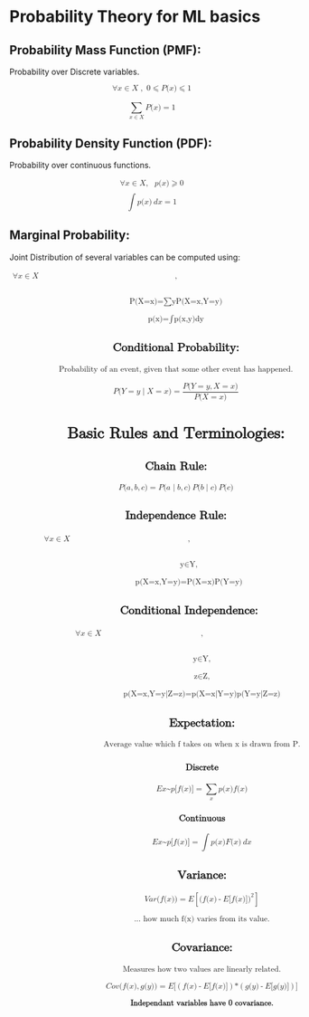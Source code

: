 # Probability Theory for ML basics

## Probability Mass Function (PMF):
Probability over Discrete variables.

<math display="block" xmlns="http://www.w3.org/1998/Math/MathML"><mo form="prefix">∀</mo><mi>x</mi><mo form="infix">∈</mo><mi>X</mi><mo separator="true">, </mo><mspace is="true" width="0.22em"></mspace><mn>0</mn><mo form="infix">⩽</mo><mi>P</mi><mo fence="true" stretchy="false">(</mo><mi>x</mi><mo fence="true" stretchy="false">)</mo><mo form="infix">⩽</mo><mn>1</mn></math>

<math display="block" xmlns="http://www.w3.org/1998/Math/MathML"><munderover><mo largeop="true" movablelimit="true">∑</mo><mrow><mi>x</mi><mo form="infix">∈</mo><mi>X</mi></mrow><mrow></mrow></munderover><mi>P</mi><mo fence="true" stretchy="false">(</mo><mi>x</mi><mo fence="true" stretchy="false">)</mo><mo form="infix">=</mo><mn>1</mn></math>


## Probability Density Function (PDF):
Probability over continuous functions.

<math display="block" xmlns="http://www.w3.org/1998/Math/MathML"><mtable columnwidth="100%" width="100%" columnalign="center"><mtr><mtd><mrow><mo form="prefix">∀</mo><mi>x</mi><mo form="infix">∈</mo><mi>X</mi><mo separator="true">,</mo><mspace is="true" width="0.66em"></mspace><mi>p</mi><mo fence="true" stretchy="false">(</mo><mi>x</mi><mo fence="true" stretchy="false">)</mo><mo form="infix">⩾</mo><mn>0</mn></mrow></mtd></mtr><mtr><mtd><mrow></mrow></mtd></mtr></mtable></math><math display="block" xmlns="http://www.w3.org/1998/Math/MathML"><mo largeop="true">∫</mo><mi>p</mi><mo fence="true" stretchy="false">(</mo><mi>x</mi><mo fence="true" stretchy="false">)</mo><mspace is="true" width="0.22em"></mspace><mi>d</mi><mi>x</mi><mo form="infix">=</mo><mn>1</mn></math>

## Marginal Probability:
Joint Distribution of several variables can be computed using:

<math display="block" xmlns="http://www.w3.org/1998/Math/MathML"><mtable columnwidth="100%" width="100%" columnalign="center"><mtr><mtd><mrow><mo form="prefix">∀</mo><mi>x</mi><mo form="infix">∈</mo><mi>X</mi><mo separator="true">,

</mo><mspace is="true" width="0.22em"></mspace></mrow></mtd></mtr><mtr><mtd><mrow></mrow></mtd></mtr><mtr><mtd><mrow><mi>P</mi><mo fence="true" stretchy="false">(</mo><mi>X</mi><mo form="infix">=</mo><mi>x</mi><mo fence="true" stretchy="false">)</mo><mo form="infix">=</mo><munderover><mo largeop="true" movablelimit="true">∑</mo><mi>y</mi><mrow></mrow></munderover><mi>P</mi><mo fence="true" stretchy="false">(</mo><mi>X</mi><mo form="infix">=</mo><mi>x</mi><mo separator="true">,</mo><mi>Y</mi><mo form="infix">=</mo><mi>y</mi><mo fence="true" stretchy="false">)
  
</mo></mrow></mtd></mtr><mtr><mtd><mrow></mrow></mtd></mtr><mtr><mtd><mrow><mi>p</mi><mo fence="true" stretchy="false">(</mo><mi>x</mi><mo fence="true" stretchy="false">)</mo><mo form="infix">=</mo><mo largeop="true">∫</mo><mi>p</mi><mo fence="true" stretchy="false">(</mo><mi>x</mi><mo separator="true">,</mo><mi>y</mi><mo fence="true" stretchy="false">)</mo><mspace is="true" width="0.22em"></mspace><mi>d</mi><mi>y</mi></mrow></mtd></mtr></mtable></math>

## Conditional Probability:
Probability of an event, given that some other event has happened.

<math display="block" xmlns="http://www.w3.org/1998/Math/MathML"><mi>P</mi><mo fence="true" stretchy="false">(</mo><mi>Y</mi><mo form="infix"> = </mo><mi>y</mi><mo stretchy="false">|</mo><mi>X</mi><mo form="infix"> = </mo><mi>x</mi><mo fence="true" stretchy="false">)</mo><mo form="infix"> = </mo><mfrac><mrow><mi>P</mi><mo fence="true" stretchy="false">(</mo><mi>Y</mi><mo form="infix"> = </mo><mi>y</mi><mo separator="true">,</mo><mi>X</mi><mo form="infix"> = </mo><mi>x</mi><mo fence="true" stretchy="false">)</mo></mrow><mrow><mi>P</mi><mo fence="true" stretchy="false">(</mo><mi>X</mi><mo form="infix"> = </mo><mi>x</mi><mo fence="true" stretchy="false">)</mo></mrow></mfrac></math>

# Basic Rules and Terminologies:

## Chain Rule:

<math display="block" xmlns="http://www.w3.org/1998/Math/MathML"><mi>P</mi><mo fence="true" stretchy="false">(</mo><mi>a</mi><mo separator="true">,</mo><mi>b</mi><mo separator="true">,</mo><mi>c</mi><mo fence="true" stretchy="false">)</mo><mo form="infix">=</mo><mi>P</mi><mo fence="true" stretchy="false">(</mo><mi>a</mi><mo stretchy="false">|</mo><mi>b</mi><mo separator="true">,</mo><mi>c</mi><mo fence="true" stretchy="false">)</mo><mspace is="true" width="0.22em"></mspace><mi>P</mi><mo fence="true" stretchy="false">(</mo><mi>b</mi><mo stretchy="false">|</mo><mi>c</mi><mo fence="true" stretchy="false">)</mo><mspace is="true" width="0.22em"></mspace><mi>P</mi><mo fence="true" stretchy="false">(</mo><mi>c</mi><mo fence="true" stretchy="false">)</mo></math>

## Independence Rule:

<math display="block" xmlns="http://www.w3.org/1998/Math/MathML"><mtable columnwidth="100%" width="100%" columnalign="center"><mtr><mtd><mrow><mo form="prefix">∀</mo><mi>x</mi><mo form="infix">∈</mo><mi>X</mi><mo separator="true">,
  
</mo><mspace is="true" width="0.66em"></mspace><mi>y</mi><mo form="infix">∈</mo><mi>Y</mi><mo separator="true">,

</mo><mspace is="true" width="0.44em"></mspace></mrow></mtd></mtr><mtr><mtd><mrow><mspace is="true" width="1.32em"></mspace><mi>p</mi><mo fence="true" stretchy="false">(</mo><mi>X</mi><mo form="infix">=</mo><mi>x</mi><mo separator="true">,</mo><mi>Y</mi><mo form="infix">=</mo><mi>y</mi><mo fence="true" stretchy="false">)</mo><mo form="infix">=</mo><mi>P</mi><mo fence="true" stretchy="false">(</mo><mi>X</mi><mo form="infix">=</mo><mi>x</mi><mo fence="true" stretchy="false">)</mo><mspace is="true" width="0.22em"></mspace><mi>P</mi><mo fence="true" stretchy="false">(</mo><mi>Y</mi><mo form="infix">=</mo><mi>y</mi><mo fence="true" stretchy="false">)</mo></mrow></mtd></mtr></mtable></math>

## Conditional Independence:

<math display="block" xmlns="http://www.w3.org/1998/Math/MathML"><mtable columnwidth="100%" width="100%" columnalign="center"><mtr><mtd><mrow><mo form="prefix">∀</mo><mi>x</mi><mo form="infix">∈</mo><mi>X</mi><mo separator="true">,
  
</mo><mspace is="true" width="0.66em"></mspace><mi>y</mi><mo form="infix">∈</mo><mi>Y</mi><mo separator="true">,

</mo><mspace is="true" width="0.88em"></mspace><mi>z</mi><mo form="infix">∈</mo><mi>Z</mi><mo separator="true">,

</mo><mspace is="true" width="0.66em"></mspace></mrow></mtd></mtr><mtr><mtd><mrow><mspace is="true" width="0.88em"></mspace><mi>p</mi><mo fence="true" stretchy="false">(</mo><mi>X</mi><mo form="infix">=</mo><mi>x</mi><mo separator="true">,</mo><mi>Y</mi><mo form="infix">=</mo><mi>y</mi><mspace is="true" width="0.22em"></mspace><mo stretchy="false">|</mo><mspace is="true" width="0.22em"></mspace><mi>Z</mi><mo form="infix">=</mo><mi>z</mi><mo fence="true" stretchy="false">)</mo><mo form="infix">=</mo><mi>p</mi><mo fence="true" stretchy="false">(</mo><mi>X</mi><mo form="infix">=</mo><mi>x</mi><mspace is="true" width="0.22em"></mspace><mo stretchy="false">|</mo><mspace is="true" width="0.22em"></mspace><mi>Y</mi><mo form="infix">=</mo><mi>y</mi><mo fence="true" stretchy="false">)</mo><mspace is="true" width="0.22em"></mspace><mi>p</mi><mo fence="true" stretchy="false">(</mo><mi>Y</mi><mo form="infix">=</mo><mi>y</mi><mspace is="true" width="0.22em"></mspace><mo stretchy="false">|</mo><mspace is="true" width="0.22em"></mspace><mi>Z</mi><mo form="infix">=</mo><mi>z</mi><mo fence="true" stretchy="false">)</mo></mrow></mtd></mtr></mtable></math>

## Expectation:
Average value which f takes on when x is drawn from P.
### Discrete

<math display="block" xmlns="http://www.w3.org/1998/Math/MathML"><mi mathvariant="double-struck">E</mi><mi>x</mi><mi>~</mi><mi>p</mi><mo fence="true" stretchy="false">[</mo><mi>f</mi><mo fence="true" stretchy="false">(</mo><mi>x</mi><mo fence="true" stretchy="false">)</mo><mo fence="true" stretchy="false">]</mo><mo form="infix">=</mo><munderover><mo largeop="true" movablelimit="true">∑</mo><mi>x</mi><mrow></mrow></munderover><mi>p</mi><mo fence="true" stretchy="false">(</mo><mi>x</mi><mo fence="true" stretchy="false">)</mo><mi>f</mi><mo fence="true" stretchy="false">(</mo><mi>x</mi><mo fence="true" stretchy="false">)</mo></math>

### Continuous

<math display="block" xmlns="http://www.w3.org/1998/Math/MathML"><mi mathvariant="double-struck">E</mi><mi>x</mi><mi>~</mi><mi>p</mi><mo fence="true" stretchy="false">[</mo><mi>f</mi><mo fence="true" stretchy="false">(</mo><mi>x</mi><mo fence="true" stretchy="false">)</mo><mo fence="true" stretchy="false">]</mo><mo form="infix">=</mo><mo largeop="true">∫</mo><mi>p</mi><mo fence="true" stretchy="false">(</mo><mi>x</mi><mo fence="true" stretchy="false">)</mo><mi>F</mi><mo fence="true" stretchy="false">(</mo><mi>x</mi><mo fence="true" stretchy="false">)</mo><mspace is="true" width="0.22em"></mspace><mi>d</mi><mi>x</mi></math>

## Variance:

<math display="block" xmlns="http://www.w3.org/1998/Math/MathML"><mi>V</mi><mi>a</mi><mi>r</mi><mo fence="true" stretchy="false">(</mo><mi>f</mi><mo fence="true" stretchy="false">(</mo><mi>x</mi><mo fence="true" stretchy="false">)</mo><mo fence="true" stretchy="false">)</mo><mo form="infix">=</mo><mi mathvariant="double-struck">E</mi><mo fence="true">[</mo><mo fence="true" stretchy="false">(</mo><mi>f</mi><mo fence="true" stretchy="false">(</mo><mi>x</mi><mo fence="true" stretchy="false">)</mo><mo form="infix">-</mo><mi mathvariant="double-struck">E</mi><mo fence="true" stretchy="false">[</mo><mi>f</mi><mo fence="true" stretchy="false">(</mo><mi>x</mi><mo fence="true" stretchy="false">)</mo><mo fence="true" stretchy="false">]</mo><msup><mo fence="true" stretchy="false">)</mo><mn>2</mn></msup><mo fence="true">]</mo></math>

... how much f(x) varies from its value.

## Covariance:

Measures how two values are linearly related.

<math display="block" xmlns="http://www.w3.org/1998/Math/MathML"><mi>C</mi><mi>o</mi><mi>v</mi><mo fence="true" stretchy="false">(</mo><mi>f</mi><mo fence="true" stretchy="false">(</mo><mi>x</mi><mo fence="true" stretchy="false">)</mo><mo separator="true">,</mo><mi>g</mi><mo fence="true" stretchy="false">(</mo><mi>y</mi><mo fence="true" stretchy="false">)</mo><mo fence="true" stretchy="false">)</mo><mo form="infix">=</mo><mi>E</mi><mo fence="true" stretchy="false">[</mo><mspace is="true" width="0.22em"></mspace><mo fence="true" stretchy="false">(</mo><mspace is="true" width="0.22em"></mspace><mi>f</mi><mo fence="true" stretchy="false">(</mo><mi>x</mi><mo fence="true" stretchy="false">)</mo><mo form="infix">-</mo><mi>E</mi><mo fence="true" stretchy="false">[</mo><mi>f</mi><mo fence="true" stretchy="false">(</mo><mi>x</mi><mo fence="true" stretchy="false">)</mo><mo fence="true" stretchy="false">]</mo><mspace is="true" width="0.22em"></mspace><mo fence="true" stretchy="false">)</mo><mspace is="true" width="0.22em"></mspace><mi>*</mi><mspace is="true" width="0.22em"></mspace><mo fence="true" stretchy="false">(</mo><mspace is="true" width="0.22em"></mspace><mi>g</mi><mo fence="true" stretchy="false">(</mo><mi>y</mi><mo fence="true" stretchy="false">)</mo><mo form="infix">-</mo><mi>E</mi><mo fence="true" stretchy="false">[</mo><mi>g</mi><mo fence="true" stretchy="false">(</mo><mi>y</mi><mo fence="true" stretchy="false">)</mo><mo fence="true" stretchy="false">]</mo><mspace is="true" width="0.22em"></mspace><mo fence="true" stretchy="false">)</mo><mspace is="true" width="0.22em"></mspace><mo fence="true" stretchy="false">]</mo></math>

**Independant variables have 0 covariance.**
